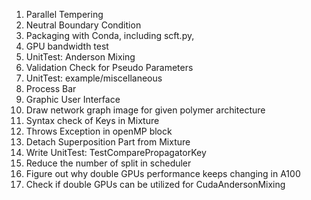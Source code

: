 1. Parallel Tempering
2. Neutral Boundary Condition
6. Packaging with Conda, including scft.py,
8. GPU bandwidth test
9. UnitTest: Anderson Mixing
10. Validation Check for Pseudo Parameters
11. UnitTest: example/miscellaneous
16. Process Bar
20. Graphic User Interface
24. Draw network graph image for given polymer architecture
27. Syntax check of Keys in Mixture 
31. Throws Exception in openMP block
34. Detach Superposition Part from Mixture
35. Write UnitTest: TestComparePropagatorKey
37. Reduce the number of split in scheduler
40. Figure out why double GPUs performance keeps changing in A100
42. Check if double GPUs can be utilized for CudaAndersonMixing